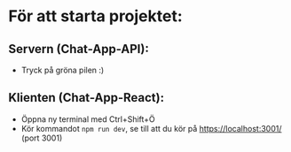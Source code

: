 # För att starta projektet:

## Servern (Chat-App-API):
- Tryck på gröna pilen :)

## Klienten (Chat-App-React):
- Öppna ny terminal med Ctrl+Shift+Ö  
- Kör kommandot `npm run dev`, se till att du kör på [https://localhost:3001/](https://localhost:3001/) (port 3001)

  
